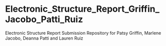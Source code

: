 # Electronic_Structure_Report_Griffin_Jacobo_Patti_Ruiz
Electronic Structure Report Submission Repository for Patsy Griffin, Marlene Jacobo, Deanna Patti and Lauren Ruiz
